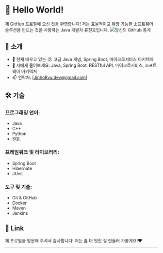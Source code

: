 # 👋 Hello World!

제 GitHub 프로필에 오신 것을 환영합니다! 저는 효율적이고 확장 가능한 소프트웨어 솔루션을 만드는 것을 사랑하는 Java 개발자 류진호입니다.
![당신의 GitHub 통계](https://github-readme-stats.vercel.app/api?username=ryuj-h&show_icons=true&theme=radical)

## 🚀 소개

- 🌱 현재 배우고 있는 것: 고급 Java 개념, Spring Boot, 마이크로서비스 아키텍처
- 💬 저에게 물어보세요: Java, Spring Boot, RESTful API, 마이크로서비스, 소프트웨어 아키텍처
- 📫 연락처: [JinhoRyu.dev@gmail.com]

## 🛠 기술

### 프로그래밍 언어:
- Java
- C++
- Python
- SQL


### 프레임워크 및 라이브러리:
- Spring Boot
- Hibernate
- JUnit

### 도구 및 기술:
- Git & GitHub
- Docker
- Maven
- Jenkins

## 🤝 Link


제 프로필을 방문해 주셔서 감사합니다! 저는 좀 더 멋진 걸 만들러 가볼게요!❤️

---


